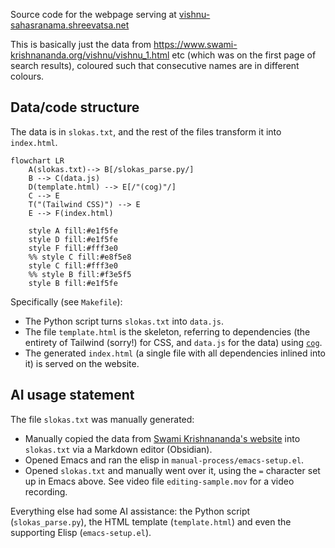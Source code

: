 Source code for the webpage serving at [vishnu-sahasranama.shreevatsa.net](https://vishnu-sahasranama.shreevatsa.net/)

This is basically just the data from https://www.swami-krishnananda.org/vishnu/vishnu_1.html etc (which was on the first page of search results), coloured such that consecutive names are in different colours.

## Data/code structure

The data is in `slokas.txt`, and the rest of the files transform it into `index.html`.

```mermaid
flowchart LR
    A(slokas.txt)--> B[/slokas_parse.py/]
    B --> C(data.js)
    D(template.html) --> E[/"(cog)"/]
    C --> E
    T("(Tailwind CSS)") --> E
    E --> F(index.html)
    
    style A fill:#e1f5fe
    style D fill:#e1f5fe
    style F fill:#fff3e0
    %% style C fill:#e8f5e8
    style C fill:#fff3e0
    %% style B fill:#f3e5f5
    style B fill:#e1f5fe
```

Specifically (see `Makefile`):

- The Python script turns `slokas.txt` into `data.js`.
- The file `template.html` is the skeleton, referring to dependencies (the entirety of Tailwind (sorry!) for CSS, and `data.js` for the data) using [`cog`](https://cog.readthedocs.io/en/latest/).
- The generated `index.html` (a single file with all dependencies inlined into it) is served on the website.

## AI usage statement

The file `slokas.txt` was manually generated:

- Manually copied the data from [Swami Krishnananda's website](https://www.swami-krishnananda.org/vishnu/vishnu_1.html) into `slokas.txt` via a Markdown editor (Obsidian).
- Opened Emacs and ran the elisp in `manual-process/emacs-setup.el`.
- Opened `slokas.txt` and manually went over it, using the `=` character set up in Emacs above. See video file `editing-sample.mov` for a video recording.

Everything else had some AI assistance: the Python script (`slokas_parse.py`), the HTML template (`template.html`) and even the supporting Elisp (`emacs-setup.el`).
